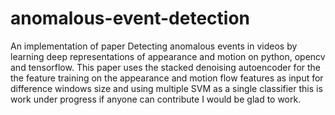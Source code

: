# anomalous-event-detection
An implementation of paper Detecting anomalous events in videos by learning deep representations of appearance and motion on python, opencv and tensorflow. This paper uses the stacked denoising autoencoder for the the feature training on the appearance and motion flow features as input for difference windows size and using multiple SVM as a single classifier this is work under progress if anyone can contribute I would be glad to work.
